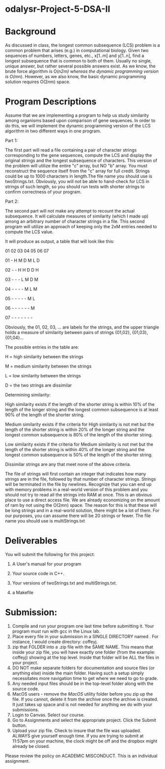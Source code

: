 # odalysr-Project-5-DSA-II

# Background

 

As discussed in class, the longest common subsequence (LCS) problem is a common problem that arises (e.g.) in computational biology. Given two sequences of numbers, letters, genes, etc., x[1..m] and y[1..n], find a longest subsequence that is common to both of them. Usually no single, unique answer, but rather several possible answers exist. As we know, the brute force algorithm is O(n*2m) whereas the dynamic programming version is O(m*n). However, as we also know, the basic dynamic programming solution requires O(2*n*m) space.
 
# Program Descriptions

Assume that we are implementing a program to help us study similarity among organisms based upon comparison of gene sequences. In order to do this, we will implement the dynamic programming version of the LCS algorithm in two different ways in one program.

 

Part 1:

The first part will read a file containing a pair of character strings corresponding to the gene sequences, compute the LCS and display the original strings and the longest subsequence of characters. This version of the problem will utilize the entire "c" array, but NO "b" array. You must reconstruct the sequence itself from the "c" array for full credit. Strings could be up to 1000 characters in length.The file name you should use is twoStrings.txt. Obviously, you will not be able to hand-check for LCS in strings of such length, so you should run tests with shorter strings to confirm correctness of your program.
 

Part 2:

The second part will not make any attempt to recount the actual subsequence. It will calculate measures of similarity (which I made up) among an arbitrary number of character strings in a file. This second program will utilize an approach of keeping only the 2xM entries needed to compute the LCS value.

 

It will produce as output, a table that will look like this:

 

   01 02 03 04 05 06 07

01  -  H  M  D  M  L  D

02  -  -  H  H  D  D  H

03  -  -  -  L  M  D  M

04  -  -  -  -  M  L  M

05  -  -  -  -  -  M  L

06  -  -  -  -  -  -  M

07  -  -  -  -  -  -  -

 

Obviously, the 01, 02, 03, ... are labels for the strings, and the upper triangle holds a measure of similarity between pairs of strings {01,02}, {01,03}, {01,04}...

 

The possible entries in the table are:

H = high similarity between the strings

M = medium similarity between the strings

L = low similarity between the strings

D = the two strings are dissimilar

Determining similarity:

High similarity exists if the length of the shorter string is within 10% of the length of the longer string and the longest common subsequence is at least 90% of the length of the shorter string.

Medium similarity exists if the criteria for High similarity is not met but the length of the shorter string is within 20% of the longer string and the longest common subsequence is 80% of the length of the shorter string.

Low similarity exists if the criteria for Medium similarity is not met but the length of the shorter string is within 40% of the longer string and the longest common subsequence is 50% of the length of the shorter string.

Dissimilar strings are any that meet none of the above criteria.

The file of strings will first contain an integer that indicates how many strings are in the file, followed by that number of character strings. Strings will be terminated in the file by newlines. Recognize that you can end up with memory problems in a real-world version of this problem and you should not try to read all the strings into RAM at once. This is an obvious place to use a direct access file. We are already economizing on the amount of ram by not using the O(2*m*n) space. The reason for this is that these will be long strings and in a real-world solution, there might be a lot of them. For our purposes, you can assume there will be 20 strings or fewer. The file name you should use is multiStrings.txt

 

# Deliverables

You will submit the following for this project:
1. A User's manual for your program
2. Your source code in C++.
3. Your versions of twoStrings.txt and multiStrings.txt.

4. a Makefile

 

# Submission: 

1. Compile and run your program one last time before submitting it. Your program must run with gcc in the Linux lab.
2. Place every file in your submission in a SINGLE DIRECTORY named <last name><first initial>. For instance, I would create directory:  coffeyj.
3. zip that FOLDER into a .zip file with the SAME NAME. This means that inside your zip file, you will have exactly one folder (from the example: coffeyj) showing at the top level. Inside that folder will be ALL the files in your project.
4. DO NOT make separate folders for documentation and source files (or anything else) inside the main folder. Having such a setup simply necessitates more navigation time to get where we need to go to grade.
5. Any needed input files should be in the top-level folder along with the source code.
6. MacOS users - remove the _MacOS_ utility folder before you zip up the file. If you cannot, delete it from the archive once the archive is created. It just takes up space and is not needed for anything we do with your submissions.
7. Login to Canvas. Select our course.
9. Go to Assignments and select the appropriate project. Click the Submit button.
10. Upload your zip file. Check to insure that the file was uploaded. ALWAYS give yourself enough time. If you are trying to submit at 11:57pm on your machine, the clock might be off and the dropbox might already be closed.

Please review the policy on ACADEMIC MISCONDUCT. This is an individual assignment.